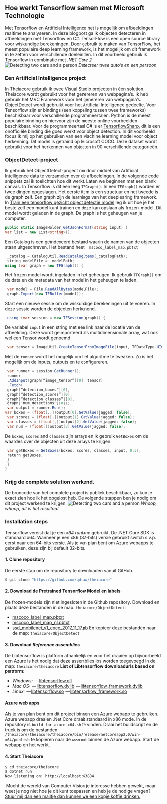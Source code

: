 ## Hoe werkt Tensorflow samen met Microsoft Technologie
Met Tensorflow en Artificial Intelligence het is mogelijk om afbeeldingen realtime te analyseren. In deze blogpost ga ik objecten detecteren in afbeeldingen met Tensorflow en C#. TensorFlow is een open source library voor wiskundige berekeningen. Door gebruik te maken van TensorFlow, het meest populaire deep learning framework, is het mogelijk om dit framework in te zetten voor verschillende doeleinden. In dit voorbeeld gebruik ik Tensorflow in combinatie met _.NET Core 2_
![Detecting two cars and a person](https://apollo.qdraw.eu/temp/001_20180219-demo-object-detection-city.jpg)
_Detecteer twee auto’s en een persoon_
### Een Artificial Intelligence project
In Theiacore gebruik ik twee Visual Studio projecten in één solution. Theiacore wordt gebruikt voor het genereren van webpagina’s. Ik heb gebruik het MVC Framework voor het  genereren van webpagina’s. ObjectDetect wordt gebruikt voor het Artificial Intelligence gedeelte. Voor Tensorflow zijn er bindings (een koppeling tussen twee frameworks) beschikbaar voor verschillende programmeertalen. Python is de meest populaire binding en hiervoor zijn de meeste online voorbeelden beschikbaar. Voor de programmeertaal C# is er [TensorflowSharp](https://github.com/migueldeicaza/TensorFlowSharp), dit is een onofficiële binding die goed werkt voor object detection.
In dit voorbeeld focus ik mij op het gebruiken van een Machine learning model voor object herkenning. Dit model is getraind op Microsoft COCO. Deze dataset wordt gebruikt voor het herkennen van objecten in 90 verschillende categorieën.
### ObjectDetect-project
Ik gebruik het ObjectDetect-project om door middel van Artificial Intelligence data te verzamelen over de afbeeldingen. In de volgende code snippets zal ik toelichten hoe dit werkt.
Laten we beginnen met een blank canvas. In Tensorflow is dit een leeg `TFGraph()`. In een `TFGraph()` worden er twee dingen opgeslagen. Het eerste item is een structuur en het tweede is de graph zelf. Een graph zijn de learnings van het deeplearing framework. In [Train een tensorflow gezicht object detectie model](https://qdraw.nl/blog/design/train-een-tensorflow-gezicht-object-detectie-model/) leg ik uit hoe je het beste zelf een model kunt trainen en deze kan opslaan als frozen-model. Dit model wordt geladen in de graph. De graph is het geheugen van je computer.
```cs
public static ImageHolder GetJsonFormat(string input) {
var list = new List<string>();
```
Een Catalog is een geïndexeerd bestand waarin de namen van de objecten staan uitgeschreven. Het bestand heet: ` mscoco_label_map.pbtxt`
```cs
 _catalog = CatalogUtil.ReadCatalogItems(_catalogPath);
 string modelFile = _modelPath;
using (var graph = new TFGraph()) {
```
Het frozen model wordt ingeladen in het geheugen. Ik gebruik `TFGraph()` om de data en de metadata van het model in het geheugen te laden.
```cs
 var model = File.ReadAllBytes(modelFile);
 graph.Import(new TFBuffer(model));
```
Start een nieuwe sessie om de wiskundige berekeningen uit te voeren. In deze sessie worden de objecten herkenend.
```cs
 using (var session = new TFSession(graph)) {
```
De variabel `input` in een string met een link naar de locatie van de afbeelding. Deze wordt geimporteerd als multidimensionale array, wat ook wel een Tensor wordt genoemd.
```cs
 var tensor = ImageUtil.CreateTensorFromImageFile(input, TFDataType.UInt8);
```
Met de `runner` wordt het mogelijk om het algoritme te tweaken. Zo is het mogelijk om de inputs, outputs en te configureren.
```cs
 var runner = session.GetRunner();
 runner
 .AddInput(graph[“image_tensor”][0], tensor)
 .Fetch(
 graph[“detection_boxes”][0],
 graph[“detection_scores”][0],
 graph[“detection_classes”][0],
 graph[“num_detections”][0]);
 var output = runner.Run();
var boxes = (float[,,])output[0].GetValue(jagged: false);
 var scores = (float[,])output[1].GetValue(jagged: false);
 var classes = (float[,])output[2].GetValue(jagged: false);
 var num = (float[])output[3].GetValue(jagged: false);
```
De `boxes`, `scores` and `classes` zijn arrays en ik gebruik `GetBoxes` om de waardes over de objecten uit deze arrays te krijgen.
```cs
 var getBoxes = GetBoxes(boxes, scores, classes, input, 0.5);
 return getBoxes;
 }
 }
}
```
### Krijg de complete solution werkend.
De broncode van het complete project is publiek beschikbaar, zo kun je exact zien hoe ik het opgelost heb. De volgende stappen ben je nodig om dit project werkend te krijgen.
![Detecting two cars and a person](https://apollo.qdraw.eu/temp/002_20180219-demo-object-detection-train.gif)
_Whoop, whoop, dit is het resultaat_
### Installation steps
Tensorflow vereist dat je een _x64 runtime_ gebruikt. De .NET Core SDK is standaard x64. Wanneer je een x86 (32-bits) versie gebruikt switch s.v.p. eerst naar een 64-bits versie. Als je van plan bent om Azure webapps te gebruiken, deze zijn bij default 32-bits.
#### 1. Clone repository
De eerste stap om de repository te downloaden vanuit GitHub.
```sh
$ git clone "https://github.com/qdraw/theiacore"
```
#### 2. Download de Pretrained Tensorflow Model en labels
De frozen-models zijn niet ingesloten in de Github repository. Download en plaats deze bestanden in de map: `theiacore/ObjectDetect`:
- [mscoco_label_map.pbtxt](https://github.com/qdraw/theiacore/releases/download/0.1/mscoco_label_map.pbtxt)
- [mscoco_label_map_nl.pbtxt](https://github.com/qdraw/theiacore/releases/download/0.1/mscoco_label_map_nl.pbtxt)
- [ssd_mobilenet_v1_coco_2017_11_17.pb](https://github.com/qdraw/theiacore/releases/download/0.1/ssd_mobilenet_v1_coco_2017_11_17.pb)
En kopieer deze bestanden naar de map: `theiacore/ObjectDetect`
#### 3. Download _Reference assemblies_
De Libtensorflow is platform afhankelijk en voor het draaien op bijvoorbeeld een Azure is het nodig dat deze assemblies los worden toegevoegd in de map: `theiacore/theiacore`
__List of Libtensorflow downloadurls based on platform:__
- _Windows:_
 — [libtensorflow.dll](https://github.com/qdraw/theiacore/releases/download/0.1/libtensorflow.dll)
- _Mac OS:_
 — [libtensorflow.dylib](https://github.com/qdraw/theiacore/releases/download/0.1/libtensorflow.dylib)
 — [libtensorflow_framework.dylib](https://github.com/qdraw/theiacore/releases/download/0.1/libtensorflow_framework.dylib)
- _Linux:_
 — [libtensorflow.so](https://github.com/qdraw/theiacore/releases/download/0.1/libtensorflow.so)
 — [libtensorflow_framework.so](https://github.com/qdraw/theiacore/releases/download/0.1/libtensorflow_framework.so)
#### Azure web apps
Als je van plan bent om dit project binnen een Azure webapp te gebruiken. Azure webapp draaien .Net Core draait standaard in x86 mode. In de repository is `build-for-azure-x64.sh` te vinden. Draai het buildscript en de truck is om de bestanden `/theiacore/theiacore/theiacore/bin/release/netcoreapp2.0/win-x64/publish` te kopieren naar de `wwwroot` binnen de Azure webapp. Start de webapp en het werkt.
#### 4. Start Theiacore
```sh
$ cd theiacore/theiacore
$ dotnet run
Now listening on: http://localhost:63884
```
 Mocht de wereld van Computer Vision je interesse hebben gewekt, maar weet je nog niet hoe je dit kunt toepassen en heb je de nodige vragen? [Stuur mij dan een mailtje dan kunnen we een kopje koffie drinken.](https://qdraw.nl/contact.html)
